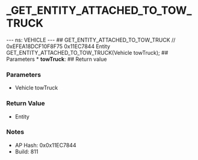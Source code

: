 # _GET_ENTITY_ATTACHED_TO_TOW_TRUCK

--- ns: VEHICLE --- ## GET_ENTITY_ATTACHED_TO_TOW_TRUCK  // 0xEFEA18DCF10F8F75 0x11EC7844 Entity GET_ENTITY_ATTACHED_TO_TOW_TRUCK(Vehicle towTruck);   ## Parameters * **towTruck**:  ## Return value

### Parameters
* Vehicle towTruck

### Return Value
* Entity

### Notes
* AP Hash: 0x0x11EC7844
* Build: 811

